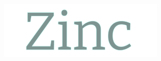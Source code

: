 <p align="center">
  <img src="https://github.com/MubinMuhammad/Zinc/blob/master/readme_res/zinc_logo.png?raw=true" alt="Zinc Logo" /> 
</p>
